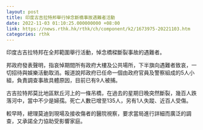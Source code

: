 ```yaml
---
layout: post
title: 印度古吉拉特邦舉行悼念斷橋事故遇難者活動
date: 2022-11-03 01:10:25.000000000 +08:00
link: https://news.rthk.hk/rthk/ch/component/k2/1673975-20221103.htm
categories: rthk
---
```


印度古吉拉特邦在全邦範圍舉行活動，悼念橋樑斷裂事故的遇難者。

邦政府發表聲明，指哀悼期間所有政府大樓及公共場所，下半旗向遇難者致哀，一切招待與娛樂活動取消。報道說邦政府已任命一個由政府官員及警察組成的5人小組，負責調查事故具體原因，目前已有9人被捕。

古吉拉特邦莫比地區默丘河上的一條吊橋，在過去的星期日晚突然斷裂，幾百人跌落河中，當中不少是婦孺。死亡人數已增至135人，另有1人失蹤、近百人受傷。

較早時，總理莫迪到現場及接收傷者的醫院視察，要求當局進行詳細而廣泛的調查，又承諾全力協助受影響家庭。
